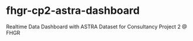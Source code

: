 # fhgr-cp2-astra-dashboard
Realtime Data Dashboard with ASTRA Dataset for Consultancy Project 2 @ FHGR
